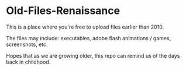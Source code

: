 # Old-Files-Renaissance
This is a place where you're free to upload files earlier than 2010.

The files may include: executables, adobe flash animations / games, screenshots, etc.

Hopes that as we are growing older, this repo can remind us of the days back in childhood.
